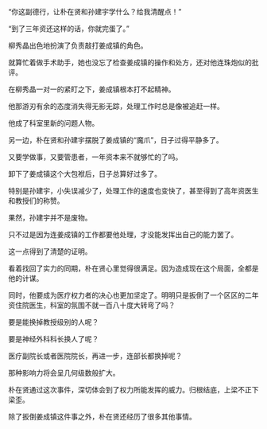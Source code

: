 “你这副德行，让朴在贤和孙建宇学什么？给我清醒点！”

“到了三年资还这样的话，你就完蛋了。”

柳秀晶出色地扮演了负责敲打姜成镇的角色。

就算忙着做手术助手，她也没忘了检查姜成镇的操作和处方，还对他连珠炮似的批评。

在柳秀晶一对一的紧盯之下，姜成镇根本打不起精神。

他那游刃有余的态度消失得无影无踪，处理工作时总是像被追赶一样。

他成了科室里新的问题人物。

另一边，朴在贤和孙建宇摆脱了姜成镇的“魔爪”，日子过得平静多了。

又要学做事，又要管患者，一年资本来不就够忙的了吗。

卸下了姜成镇这个大包袱后，日子总算好过多了。

特别是孙建宇，小失误减少了，处理工作的速度也变快了，甚至得到了高年资医生和教授们的称赞。

果然，孙建宇并不是废物。

只不过是因为连姜成镇的工作都要他处理，才没能发挥出自己的能力罢了。

这一点得到了清楚的证明。

看着找回了实力的同期，朴在贤心里觉得很满足。因为造成现在这个局面，全都是他的计谋。

同时，他要成为医疗权力者的决心也更加坚定了。明明只是扳倒了一个区区的二年资住院医生，科室的氛围不就一百八十度大转弯了吗？

要是能换掉教授级别的人呢？

要是神经外科科长换人了呢？

医疗副院长或者医院院长，再进一步，连部长都换掉呢？

那种影响力将会呈几何级数般扩大。

朴在贤通过这次事件，深切体会到了权力所能发挥的威力。归根结底，上梁不正下梁歪。

除了扳倒姜成镇这件事之外，朴在贤还经历了很多其他事情。